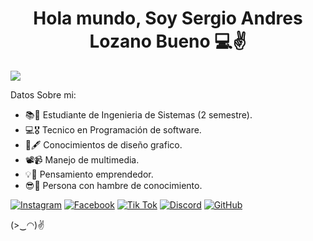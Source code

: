 <div>
<h1 align ="center"> Hola mundo, Soy Sergio Andres Lozano Bueno 💻✌️ </h1>
</div>
<img src="https://github.com/SergiusYT/SergiusYT/blob/main/banner.gif">



Datos Sobre mi:

- 📚📖 Estudiante de Ingenieria de Sistemas (2 semestre).
- 💻🎖️ Tecnico en Programación de software.
- 🎨🖋️ Conocimientos de diseño grafico.
- 📽️📹 Manejo de multimedia.
- 💡🧠 Pensamiento emprendedor.
- 😎🧐 Persona con hambre de conocimiento.

  
[![Instagram](https://img.shields.io/badge/:-Instagram-red?logo=instagram)](https://instagram.com/sergio_andres_lozano_?igshid=OGQ5ZDc2ODk2ZA==)  [![Facebook](https://img.shields.io/badge/%3A-Facebook-blue?logo=facebook)](https://www.facebook.com/sergioandres.lozanobuenos.7?mibextid=ZbWKwL)   [![Tik Tok](https://img.shields.io/badge/%3A-Tik%20Tok-gray?logo=tiktok)](https://www.tiktok.com/@sergiusyt007?_t=8gALdL1rk5F&_r=1) [![Discord](https://img.shields.io/badge/%3A-Discord-%234437b3?logo=discord)](https://discordapp.com/users/755600862780588084)  [![GitHub](https://img.shields.io/badge/%3A-GitHub-black?logo=github)](https://github.com/SergiusYT)



(>‿◠)✌
